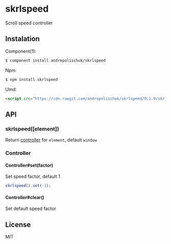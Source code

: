 # skrlspeed

  Scroll speed controller

## Instalation

  Component(1):

```sh
$ component install andrepolischuk/skrlspeed
```

  Npm:

```sh
$ npm install skrlspeed
```

  Umd:

```html
<script src="https://cdn.rawgit.com/andrepolischuk/skrlspeed/0.1.0/skrlspeed.js"></script>
```

## API

### skrlspeed([element])

  Return [controller](#controller) for `element`, default `window`

### Controller

#### Controller#set(factor)

  Set speed factor, default 1

```js
skrlspeed().set(-1);
```

#### Controller#clear()

  Set default speed factor

## License

  MIT
